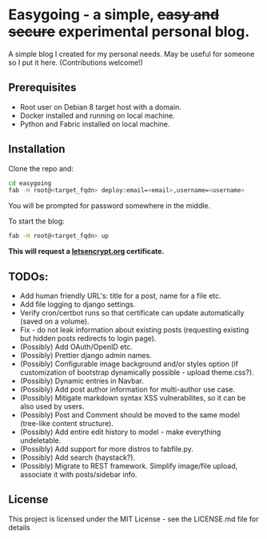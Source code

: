 # Easygoing - a simple, ~~easy and secure~~ experimental personal blog.
A simple blog I created for my personal needs. May be useful for someone so I put it here. (Contributions welcome!)

## Prerequisites
- Root user on Debian 8 target host with a domain.
- Docker installed and running on local machine.
- Python and Fabric installed on local machine. 

## Installation
Clone the repo and:
```bash
cd easygoing
fab -H root@<target_fqdn> deploy:email=<email>,username=<username> 
```
You will be prompted for password somewhere in the middle.

To start the blog:
```bash
fab -H root@<target_fqdn> up
```

**This will request a [letsencrypt.org](letsencrypt.org) certificate.**

## TODOs: 
- Add human friendly URL's: title for a post, name for a file etc.
- Add file logging to django settings.
- Verify cron/certbot runs so that certificate can update automatically (saved on a volume).
- Fix - do not leak information about existing posts (requesting existing but hidden posts redirects to login page).
- (Possibly) Add OAuth/OpenID etc.
- (Possibly) Prettier django admin names.
- (Possibly) Configurable image background and/or styles option (if customization of bootstrap dynamically possible - upload theme.css?).
- (Possibly) Dynamic entries in Navbar.
- (Possibly) Add post author information for multi-author use case.
- (Possibly) Mitigate markdown syntax XSS vulnerabilites, so it can be also used by users.
- (Possibly) Post and Comment should be moved to the same model (tree-like content structure).
- (Possibly) Add entire edit history to model - make everything undeletable.
- (Possibly) Add support for more distros to fabfile.py.
- (Possibly) Add search (haystack?).
- (Possibly) Migrate to REST framework. Simplify image/file upload, associate it with posts/sidebar info.

## License
This project is licensed under the MIT License - see the LICENSE.md file for details
